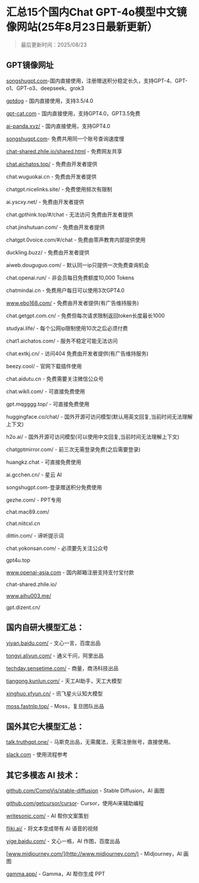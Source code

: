 # 汇总15个国内Chat GPT-4o模型中文镜像网站(25年8月23日最新更新）

> 最后更新时间：2025/08/23


## GPT镜像网址

[songshugpt.com](http://songshugpt.com)-国内直接使用，注册赠送积分稳定长久，支持GPT-4、GPT-o1、GPT-o3、deepseek、grok3

[gptdog](http://gptdog.online) - 国内直接使用，支持3.5/4.0

[gpt-cat.com](http://gpt-cat.com) - 国内直接使用，支持GPT4.0，GPT3.5免费

[ai-panda.xyz/](http://ai-panda.xyz/) - 国内直接使用，支持GPT4.0

[songshugpt.com](http://songshugpt.com)- 免费共用同一个账号查询速度慢

[chat-shared.zhile.io/shared.html](chat-shared.zhile.io/shared.html) - 免费网友共享

[chat.aichatos.top/](chat.aichatos.top/) - 免费由开发者提供

chat.wuguokai.cn - 免费由开发者提供

chatgpt.nicelinks.site/ - 免费使用频次有限制

ai.yscxy.net/ - 免费由开发者提供

chat.gpthink.top/#/chat - 无法访问 免费由开发者提供

chat.jinshutuan.com/ - 免费由开发者提供

chatgpt.0voice.com/#/chat - 免费由零声教育内部提供使用

duckling.buzz/ - 免费由开发者提供

aiweb.douguguo.com/ - 默认同一ip只提供一次免费查询机会

chat.openai.run/ - 非会员每日免费额度10,000 Tokens

chatmindai.cn - 免费用户每日可以使用3次GPT4.0

www.ebo168.com/ - 免费由开发者提供(有广告维持服务)

chat.getgpt.com.cn/ - 免费但每次请求限制返回token长度最长1000

studyai.life/ - 每个公网ip限制使用10次之后必须付费

chat1.aichatos.com/ - 服务不稳定可能无法访问

chat.extkj.cn/ - 访问404 免费由开发者提供(有广告维持服务)

beezy.cool/ - 官网下载插件使用

chat.aidutu.cn - 免费需要关注微信公众号

chat.wikll.com/ - 可直接免费使用

gpt.mqgggg.top/ - 可直接免费使用

huggingface.co/chat/ - 国外开源可访问模型(默认用英文回复,当前时间无法理解上下文)

h2o.ai/ - 国外开源可访问模型(可以使用中文回复,当前时间无法理解上下文)

chatgptmirror.com/ - 前三次无需登录免费(之后需要登录)

huangkz.chat - 可直接免费使用

ai.gcchen.cn/ - 星云 AI

songshugpt.com-登录赠送积分免费使用

gezhe.com/ - PPT专用

chat.mac89.com/

chat.niitcxl.cn

dittin.com/ - 谛听提示词

chat.yokonsan.com/ - 必须要先关注公众号

gpt4u.top

www.openai-asia.com - 国内邮箱注册支持支付宝付款

chat-shared.zhile.io/

www.aihu003.me/

gpt.dizent.cn/

## 国内自研大模型汇总：

[yiyan.baidu.com/](http://yiyan.baidu.com/) - 文心一言，百度出品

[tongyi.aliyun.com/](http://tongyi.aliyun.com/) - 通义千问，阿里出品

[techday.sensetime.com/](http://techday.sensetime.com/) - 商量，商汤科技出品

[tiangong.kunlun.com/](http://tiangong.kunlun.com/) - 天工AI助手，天工大模型

[xinghuo.xfyun.cn/](http://xinghuo.xfyun.cn/) - 讯飞星火认知大模型

[moss.fastnlp.top/](http://moss.fastnlp.top/) - Moss，复旦团队出品

## 国外其它大模型汇总：

[talk.truthgpt.one/](http://talk.truthgpt.one/) - 马斯克出品，无需魔法，无需注册账号，直接使用。

[slack.com](http://slack.com) - 使用流程参考

## 其它多模态 AI 技术：

[github.com/CompVis/stable-diffusion](http://github.com/CompVis/stable-diffusion) - Stable Diffusion，AI 画图

[github.com/getcursor/cursor](http://github.com/getcursor/cursor)- Cursor，使用Ai来辅助编程

[writesonic.com/](http://writesonic.com/) - AI 帮你文案策划

[fliki.ai/](http://fliki.ai/) - 将文本变成带有 AI 语音的视频

[yige.baidu.com/](http://yige.baidu.com/) - 文心一格，AI 作图，百度出品

[www.midjourney.com/](http://www.midjourney.com/) - Midjourney，AI 画图

[gamma.app/](http://gamma.app/) - Gamma，AI 帮你生成 PPT
